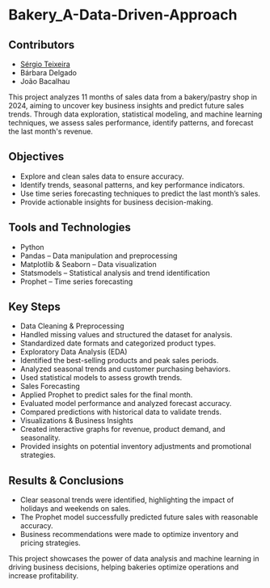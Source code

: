 # Bakery_A-Data-Driven-Approach

## Contributors  
- [Sérgio Teixeira](https://github.com/teu-github)  
- Bárbara Delgado
- João Bacalhau


This project analyzes 11 months of sales data from a bakery/pastry shop in 2024, aiming to uncover key business insights and predict future sales trends. Through data exploration, statistical modeling, and machine learning techniques, we assess sales performance, identify patterns, and forecast the last month's revenue.

## Objectives
* Explore and clean sales data to ensure accuracy.
* Identify trends, seasonal patterns, and key performance indicators.
* Use time series forecasting techniques to predict the last month’s sales.
* Provide actionable insights for business decision-making.

## Tools and Technologies
* Python
* Pandas – Data manipulation and preprocessing
* Matplotlib & Seaborn – Data visualization
* Statsmodels – Statistical analysis and trend identification
* Prophet – Time series forecasting

## Key Steps
* Data Cleaning & Preprocessing
* Handled missing values and structured the dataset for analysis.
* Standardized date formats and categorized product types.
* Exploratory Data Analysis (EDA)
* Identified the best-selling products and peak sales periods.
* Analyzed seasonal trends and customer purchasing behaviors.
* Used statistical models to assess growth trends.
* Sales Forecasting
* Applied Prophet to predict sales for the final month.
* Evaluated model performance and analyzed forecast accuracy.
* Compared predictions with historical data to validate trends.
* Visualizations & Business Insights
* Created interactive graphs for revenue, product demand, and seasonality.
* Provided insights on potential inventory adjustments and promotional strategies.
  
## Results & Conclusions
* Clear seasonal trends were identified, highlighting the impact of holidays and weekends on sales.
* The Prophet model successfully predicted future sales with reasonable accuracy.
* Business recommendations were made to optimize inventory and pricing strategies.

  
This project showcases the power of data analysis and machine learning in driving business decisions, helping bakeries optimize operations and increase profitability.
